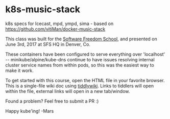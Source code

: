 # k8s-music-stack

k8s specs for Icecast, mpd, ympd, sima - based on https://github.com/vitiMan/docker-music-stack

This class was built for the [Software Freedom School](www.SoFree.us), and presented on June 3rd, 2017 at SFS HQ in Denver, Co. 

These containers have been configured to serve everything over 'localhost' -- minikube/alpine/kube-dns continue to have issues resolving internal cluster service names from within pods, so this was the easiest way to make it work.

To get started with this course, open the HTML file in your favorite browser. This is a single-file wiki doc using [tiddlywiki](http://tiddlywiki.com/). Links to tiddlers will open within the file, external links will open in a new tab/window. 

Found a problem? Feel free to submit a PR :)

Happy kube'ing!
-Mars
